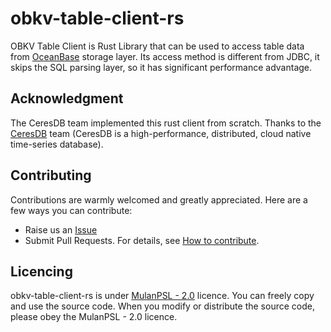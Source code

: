 # obkv-table-client-rs

OBKV Table Client is Rust Library that can be used to access table data from [OceanBase](https://github.com/oceanbase/oceanbase) storage layer. Its access method is different from JDBC, it skips the SQL parsing layer, so it has significant performance advantage.

## Acknowledgment
The CeresDB team implemented this rust client from scratch. Thanks to the [CeresDB](https://github.com/CeresDB/ceresdb) team (CeresDB is a high-performance, distributed, cloud native time-series database).

## Contributing
Contributions are warmly welcomed and greatly appreciated. Here are a few ways you can contribute:

- Raise us an [Issue](https://github.com/oceanbase/obkv-table-client-rs/issues)
- Submit Pull Requests. For details, see [How to contribute](CONTRIBUTING.md).

## Licencing
obkv-table-client-rs is under [MulanPSL - 2.0](http://license.coscl.org.cn/MulanPSL2) licence. You can freely copy and use the source code. When you modify or distribute the source code, please obey the MulanPSL - 2.0 licence.

